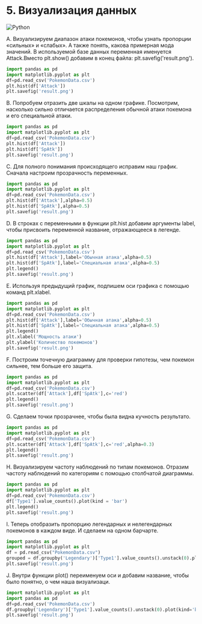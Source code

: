 # 5. Визуализация данных
![Python](https://img.shields.io/badge/python-3670A0?style=for-the-badge&logo=python&logoColor=ffdd54)

A. Визуализируем диапазон атаки покемонов, чтобы узнать пропорции «сильных» и «слабых». А также понять, какова примерная мода значений. В используемой базе данных переменная именуется Attack.Вместо plt.show() добавим в конец файла:
plt.savefig('result.png').
```python
import pandas as pd
import matplotlib.pyplot as plt
df=pd.read_csv('PokemonData.csv')
plt.hist(df['Attack'])
plt.savefig('result.png')
```
B. Попробуем отразить две шкалы на одном графике. Посмотрим, насколько сильно отличается распределения обычной атаки покемона и его специальной атаки. 
```python
import pandas as pd
import matplotlib.pyplot as plt
df=pd.read_csv('PokemonData.csv')
plt.hist(df['Attack'])
plt.hist(df['SpAtk'])
plt.savefig('result.png')
```
C. Для полного понимания происходящего исправим наш график. Сначала настроим прозрачность переменных.
```python
import pandas as pd
import matplotlib.pyplot as plt
df=pd.read_csv('PokemonData.csv')
plt.hist(df['Attack'],alpha=0.5)
plt.hist(df['SpAtk'],alpha=0.5)
plt.savefig('result.png')
```
D. В строках с переменными в функции plt.hist добавим аргументы label, чтобы присвоить переменной название, отражающееся в легенде. 
```python
import pandas as pd
import matplotlib.pyplot as plt
df=pd.read_csv('PokemonData.csv')
plt.hist(df['Attack'],label='Обычная атака',alpha=0.5)
plt.hist(df['SpAtk'],label='Специальная атака',alpha=0.5)
plt.legend()
plt.savefig('result.png')
```
E. Используя предыдущий график, подпишем оси графика с помощью команд plt.xlabel.
```python
import pandas as pd
import matplotlib.pyplot as plt
df=pd.read_csv('PokemonData.csv')
plt.hist(df['Attack'],label='Обычная атака',alpha=0.5)
plt.hist(df['SpAtk'],label='Специальная атака',alpha=0.5)
plt.legend()
plt.xlabel('Мощность атаки')
plt.ylabel('Количество покемонов')
plt.savefig('result.png')
```
F. Построим точечную диаграмму для проверки гипотезы, чем покемон сильнее, тем больше его защита.
```python
import pandas as pd
import matplotlib.pyplot as plt
df=pd.read_csv('PokemonData.csv')
plt.scatter(df['Attack'],df['SpAtk'],c='red')
plt.legend()
plt.savefig('result.png')
```
G. Cделаем точки прозрачнее, чтобы была видна кучность результато.
```python
import pandas as pd
import matplotlib.pyplot as plt
df=pd.read_csv('PokemonData.csv')
plt.scatter(df['Attack'],df['SpAtk'],c='red',alpha=0.3)
plt.legend()
plt.savefig('result.png')
```
H. Визуализируем частоту наблюдений по типам покемонов. Отразим частоту наблюдений по категориям с помощью столбчатой диаграммы.
```python
import pandas as pd
import matplotlib.pyplot as plt
df=pd.read_csv('PokemonData.csv')
df['Type1'].value_counts().plot(kind = 'bar')
plt.legend()
plt.savefig('result.png')
```
I. Теперь отобразить пропорцию легендарных и нелегендарных покемонов в каждом виде. И сделаем на одном барчарте.
```python
import pandas as pd
import matplotlib.pyplot as plt
df = pd.read_csv("PokemonData.csv")
grouped = df.groupby('Legendary')['Type1'].value_counts().unstack(0).plot(kind='bar')
plt.savefig('result.png')
```
J. Внутри функции plot() переименуем оси и добавим название, чтобы было понятно, о чем наша визуализаци.
```python
import matplotlib.pyplot as plt
import pandas as pd
df=pd.read_csv('PokemonData.csv')
df.groupby('Legendary')['Type1'].value_counts().unstack(0).plot(kind='bar',xlabel='Тип покемонов',ylabel='Количество',title='Легендарные покемоны по типам в сравнении с обычными')
plt.savefig('result.png')
```